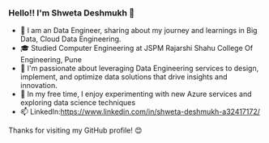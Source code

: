 ### Hello!! I'm Shweta Deshmukh 👋

- 🔭 I am an Data Engineer, sharing about my journey and learnings in Big Data, Cloud Data Engineering.
- 🎓 Studied Computer Engineering at JSPM Rajarshi Shahu College Of Engineering, Pune
- 🌱 I'm passionate about leveraging Data Engineering services to design, implement, and optimize data solutions that drive insights and innovation.
- 🤔 In my free time, I enjoy experimenting with new Azure services and exploring data science techniques
- 📫 LinkedIn:https://www.linkedin.com/in/shweta-deshmukh-a32417172/

Thanks for visiting my GitHub profile! 😊

